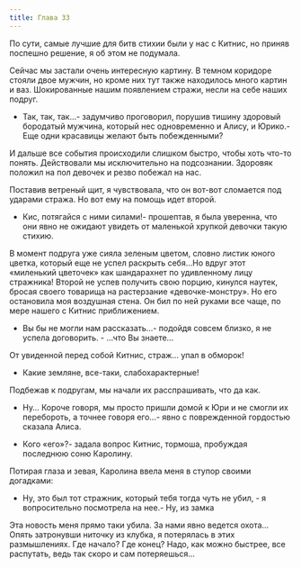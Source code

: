 ```yaml
---
title: Глава 33
---
```


По сути, самые лучшие для битв стихии были у нас с Китнис, но приняв поспешно решение, я об этом не подумала.

Сейчас мы застали очень интересную картину. В темном коридоре стояли двое мужчин, но кроме них тут также находилось
много картин и ваз. Шокированные нашим появлением стражи, несли на себе наших подруг.

- Так, так, так…- задумчиво проговорил, порушив тишину здоровый бородатый мужчина, который нес одновременно и Алису, и
  Юрико.- Еще одни красавицы желают быть побежденными?

И дальше все события происходили слишком быстро, чтобы хоть что-то понять. Действовали мы исключительно на подсознании.
Здоровяк положил на пол девочек и резво побежал на нас.

Поставив ветреный щит, я чувствовала, что он вот-вот сломается под ударами стража. Но вот ему на помощь идет второй.

- Кис, потягайся с ними силами!- прошептав, я была уверенна, что они явно не ожидают увидеть от маленькой хрупкой
  девочки такую стихию.

В момент подруга уже сияла зеленым цветом, словно листик юного цветка, который еще не успел раскрыть себя…Но вдруг этот
«миленький цветочек» как шандарахнет по удивленному лицу стражника! Второй не успев получить свою порцию, кинулся
наутек, бросая своего товарища на растерзание «девочке-монстру». Но его остановила моя воздушная стена. Он бил по ней
руками все чаще, по мере нашего с Китнис приближением.

- Вы бы не могли нам рассказать…- подойдя совсем близко, я не успела договорить. - …что Вы знаете…

От увиденной перед собой Китнис, страж… упал в обморок!

- Какие земляне, все-таки, слабохарактерные!

Подбежав к подругам, мы начали их расспрашивать, что да как.

- Ну… Короче говоря, мы просто пришли домой к Юри и не смогли их перебороть, а точнее говоря его…- явно с поврежденной
  гордостью сказала Алиса.

- Кого «его»?- задала вопрос Китнис, тормоша, пробуждая последнюю соню Каролину.

Потирая глаза и зевая, Каролина ввела меня в ступор своими догадками:

- Ну, это был тот стражник, который тебя тогда чуть не убил, - я вопросительно посмотрела на нее.- Ну, из замка

Эта новость меня прямо таки убила. За нами явно ведется охота… Опять затронувши ниточку из клубка, я потерялась в этих
размышлениях. Где начало? Где конец? Надо, как можно быстрее, все распутать, ведь так скоро и сам потеряешься…
